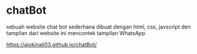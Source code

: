 # chatBot
sebuah website chat bot sederhana dibuat dengan html, css, javscript den tampilan dari website ini mencontek tampilan WhatsApp

https://ajokinali03.github.io/chatBot/
